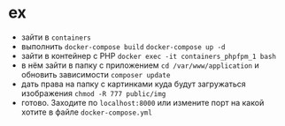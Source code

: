 # ex

- зайти в ```containers```
- выполнить ```docker-compose build``` ```docker-compose up -d```
- зайти в контейнер с PHP ```docker exec -it containers_phpfpm_1 bash```
- в нём зайти в папку с приложением ```cd /var/www/application``` и обновить зависимости ```composer update```
- дать права на папку с картинками куда будут загружаться изображения ```chmod -R 777 public/img```
- готово. Заходите по ```localhost:8000``` или измените порт на какой хотите в файле ```docker-compose.yml```





